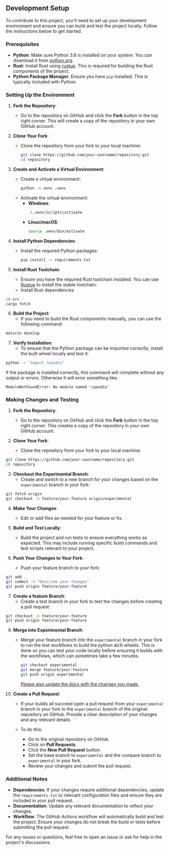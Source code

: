 ## Development Setup

To contribute to this project, you'll need to set up your development environment and ensure you can build and test the project locally. Follow the instructions below to get started.

### Prerequisites

- **Python**: Make sure Python 3.8 is installed on your system. You can download it from [python.org](https://www.python.org/downloads/).
- **Rust**: Install Rust using [rustup](https://rustup.rs/). This is required for building the Rust components of the project.
- **Python Package Manager**: Ensure you have `pip` installed. This is typically included with Python.

### Setting Up the Environment

1. **Fork the Repository**:
   - Go to the repository on GitHub and click the **Fork** button in the top right corner. This will create a copy of the repository in your own GitHub account.

2. **Clone Your Fork**:
   - Clone the repository from your fork to your local machine:
     ```bash
     git clone https://github.com/your-username/repository.git
     cd repository
     ```

3. **Create and Activate a Virtual Environment**:
   - Create a virtual environment:
     ```bash
     python -m venv .venv
     ```
   - Activate the virtual environment:
     - **Windows**:
       ```bash
       .\.venv\Scripts\activate
       ```
     - **Linux/macOS**:
       ```bash
       source .venv/bin/activate
       ```

4. **Install Python Dependencies**:
   - Install the required Python packages:
     ```bash
     pip install -r requirements.txt
     ```

5. **Install Rust Toolchain**:
   - Ensure you have the required Rust toolchain installed. You can use [Rustup](https://www.rust-lang.org/tools/install) to install the stable toolchain:
   - Install Rust dependencies
```bash
cd src
cargo fetch
```


6. **Build the Project**:
   - If you need to build the Rust components manually, you can use the following command:
```bash
maturin develop
```

7. **Verify Installation**:
   - To ensure that the Python package can be imported correctly, install the built wheel locally and test it:
```bash
python -c "import rpaudio"
```
If the package is installed correctly, this command will complete without any output or errors. Otherwise it will error something like:
```
ModuleNotFoundError: No module named 'rpaudio'
```

### Making Changes and Testing

1. **Fork the Repository**:
   - Go to the repository on GitHub and click the **Fork** button in the top right corner. This creates a copy of the repository in your own GitHub account.

2. **Clone Your Fork**:
   - Clone the repository from your fork to your local machine:
```bash
git clone https://github.com/your-username/repository.git
cd repository
```

3. **Checkout the Experimental Branch**:
   - Create and switch to a new branch for your changes based on the `experimental` branch in your fork:
```bash
git fetch origin
git checkout -b feature/your-feature origin/experimental
```

4. **Make Your Changes**:
   - Edit or add files as needed for your feature or fix.

5. **Build and Test Locally**:
   - Build the project and run tests to ensure everything works as expected. This may include running specific build commands and test scripts relevant to your project.

6. **Push Your Changes to Your Fork**:
   - Push your feature branch to your fork:
```bash
git add .
git commit -m "Describe your changes"
git push origin feature/your-feature
```

7. **Create a feature Branch**:
   - Create a test branch in your fork to test the changes before creating a pull request:
```bash
git checkout -b feature/your-feature
git push origin feature/your-feature
```


9. **Merge into Experimental Branch**:
   - Merge your feature branch into the `experimental` branch in your fork to run the test workflows to build the python ab3i wheels. This is done so you can test your code locally before ensuring it builds with the workflows, which can sometimes take a few minutes.
     ```bash
     git checkout experimental
     git merge feature/your-feature
     git push origin experimental
     ```
     [Please also update the docs with the changes you made.](docs\source)

10. **Create a Pull Request**:
    - If your builds all succeed open a pull request from your `experimental` branch in your fork to the `experimental` branch of the original repository on GitHub. Provide a clear description of your changes and any relevant details.

    - To do this:
      - Go to the original repository on GitHub.
      - Click on **Pull Requests**.
      - Click the **New Pull Request** button.
      - Set the base branch to `experimental` and the compare branch to `experimental` in your fork.
      - Review your changes and submit the pull request.

### Additional Notes

- **Dependencies**: If your changes require additional dependencies, update the `requirements.txt` or relevant configuration files and ensure they are included in your pull request.
- **Documentation**: Update any relevant documentation to reflect your changes.
- **Workflow**: The GitHub Actions workflow will automatically build and test the project. Ensure your changes do not break the build or tests before submitting the pull request.

For any issues or questions, feel free to open an issue or ask for help in the project's discussions.

